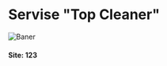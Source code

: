 <h1>Servise <strong>"Top Cleaner"</strong></h1>

<p>
	<img src="https://i.ibb.co/MkgcQCL/2.png" alt="Baner">
</p>

<h4>Site: 123</h4>

